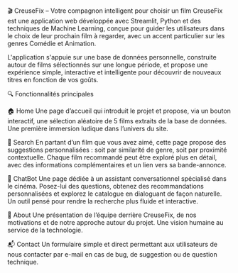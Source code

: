 🎬 CreuseFix – Votre compagnon intelligent pour choisir un film
CreuseFix est une application web développée avec Streamlit, Python et des techniques de Machine Learning, conçue pour guider les utilisateurs dans le choix de leur prochain film à regarder, avec un accent particulier sur les genres Comédie et Animation.

L'application s'appuie sur une base de données personnelle, construite autour de films sélectionnés sur une longue période, et propose une expérience simple, interactive et intelligente pour découvrir de nouveaux titres en fonction de vos goûts.

🔍 Fonctionnalités principales

🏠 Home
Une page d’accueil qui introduit le projet et propose, via un bouton interactif, une sélection aléatoire de 5 films extraits de la base de données. Une première immersion ludique dans l’univers du site.

🎯 Search
En partant d’un film que vous avez aimé, cette page propose des suggestions personnalisées : soit par similarité de genre, soit par proximité contextuelle. Chaque film recommandé peut être exploré plus en détail, avec des informations complémentaires et un lien vers sa bande-annonce.

🤖 ChatBot
Une page dédiée à un assistant conversationnel spécialisé dans le cinéma. Posez-lui des questions, obtenez des recommandations personnalisées et explorez le catalogue en dialoguant de façon naturelle. Un outil pensé pour rendre la recherche plus fluide et interactive.

👥 About
Une présentation de l’équipe derrière CreuseFix, de nos motivations et de notre approche autour du projet. Une vision humaine au service de la technologie.

📬 Contact
Un formulaire simple et direct permettant aux utilisateurs de nous contacter par e-mail en cas de bug, de suggestion ou de question technique.
